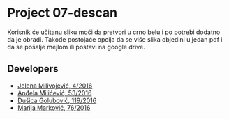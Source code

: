 # Project 07-descan

Korisnik će učitanu sliku moći da pretvori u crno belu i po potrebi dodatno da je obradi. Takođe postojaće opcija da se više slika objedini u jedan pdf i da se pošalje mejlom ili postavi na google drive.

## Developers

- [Jelena Milivojević, 4/2016](https://gitlab.com/ratspeaker)
- [Anđela Milićević, 53/2016](https://gitlab.com/andjaam)
- [Dušica Golubović, 119/2016](https://gitlab.com/golubovicd)
- [Marija Marković, 76/2016](https://gitlab.com/marija.markovic)
